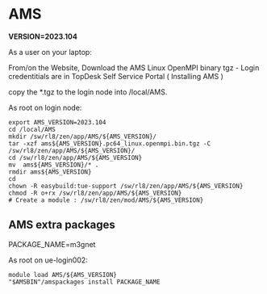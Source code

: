 # AMS

**VERSION=2023.104**

As a user on your laptop:

From/on the Website, Download the AMS Linux OpenMPI binary tgz - Login credentitials are in TopDesk Self Service Portal ( Installing AMS )

copy the *.tgz to the login node into /local/AMS.

As root on login node:

```shell
export AMS_VERSION=2023.104
cd /local/AMS
mkdir /sw/rl8/zen/app/AMS/${AMS_VERSION}/
tar -xzf ams${AMS_VERSION}.pc64_linux.openmpi.bin.tgz -C /sw/rl8/zen/app/AMS/${AMS_VERSION}/
cd /sw/rl8/zen/app/AMS/${AMS_VERSION}
mv  ams${AMS_VERSION}/* .
rmdir ams${AMS_VERSION}
cd
chown -R easybuild:tue-support /sw/rl8/zen/app/AMS/${AMS_VERSION}
chmod -R o+rx /sw/rl8/zen/app/AMS/${AMS_VERSION}
# Create a module : /sw/rl8/zen/mod/AMS/${AMS_VERSION}
```

## AMS extra packages

PACKAGE_NAME=m3gnet

As root on ue-login002:

```shell
module load AMS/${AMS_VERSION}
"$AMSBIN"/amspackages install PACKAGE_NAME
```
